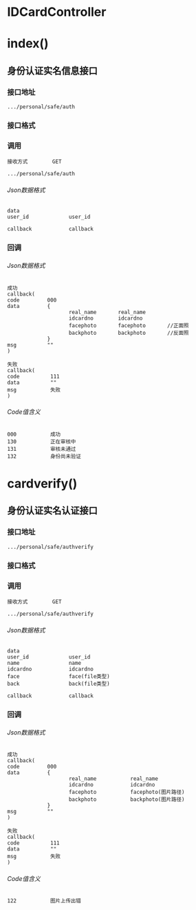 # IDCardController #
# index() #
## 身份认证实名信息接口


### 接口地址


```
.../personal/safe/auth
```

### 接口格式

### 调用

```
接收方式        GET
```

```
.../personal/safe/auth
```

###### Json数据格式
```
data
user_id             user_id        

callback            callback
```

### 回调
###### Json数据格式

```
成功
callback(
code         000
data         {
                    real_name       real_name
                    idcardno        idcardno
                    facephoto       facephoto       //正面照
                    backphoto       backphoto       //反面照
             }
msg          ""
)
```

```
失败
callback(
code          111
data          ""
msg           失败
)
```

###### Code值含义

```
000           成功
130           正在审核中
131           审核未通过
132           身份尚未验证

```
# cardverify() #
## 身份认证实名认证接口


### 接口地址


```
.../personal/safe/authverify
```

### 接口格式

### 调用

```
接收方式        GET
```

```
.../personal/safe/authverify
```

###### Json数据格式
```
data
user_id             user_id        
name                name
idcardno            idcardno
face                face(file类型)
back                back(file类型)

callback            callback
```

### 回调
###### Json数据格式

```
成功
callback(
code         000
data         {
                    real_name           real_name
                    idcardno            idcardno
                    facephoto           facephoto(图片路径)
                    backphoto           backphoto(图片路径)
             }
msg          ""
)
```

```
失败
callback(
code          111
data          ""
msg           失败
)
```

###### Code值含义

```
122           图片上传出错

```
